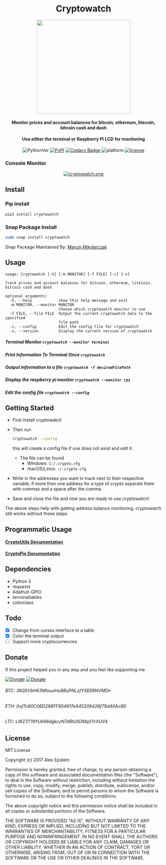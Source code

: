 <div align="center">

# Cryptowatch

<img src="https://images.duckduckgo.com/iu/?u=http%3A%2F%2Fsogilis.com%2Fwp-content%2Fuploads%2F2016%2F05%2FIllustration_Sogilis_droite_print.png&f=1" height="300px" width="300px">

#### Monitor prices and account balances for bitcoin, ethereum, litecoin, bitcoin cash and dash
#### Use either the terminal or Raspberry Pi LCD for monitoring

![PythonVer](https://img.shields.io/pypi/pyversions/cryptowatch.svg)
[![PyPI](https://img.shields.io/pypi/v/cryptowatch.svg)](https://pypi.python.org/pypi/cryptowatch) [![Codacy Badge](https://api.codacy.com/project/badge/Grade/7d2ec7a555ef4534bbf42150f87ccb5d)](https://www.codacy.com/app/alexanderepstein/cryptowatch?utm_source=github.com&amp;utm_medium=referral&amp;utm_content=alexanderepstein/cryptowatch&amp;utm_campaign=Badge_Grade) ![platform](https://img.shields.io/badge/platform-macOS%2C%20Linux%20%26%20Windows-blue.svg) [![license](https://img.shields.io/github/license/mashape/apistatus.svg?style=plastic)]()

</div>


### Console Monitor

<div align="center">

[![cryptowatch.png](https://s17.postimg.org/5qmv5tp1b/cryptowatch.png)](https://postimg.org/image/ngojqv2m3/)

</div>


## Install

### Pip install

```bash
pip3 install cryptowatch
```

### Snap Package Install

```bash
sudo snap install cryptowatch
```
Snap Package Maintained By: [Marcin Mikołajczak](https://github.com/m4sk1n)
## Usage
```
usage: Cryptowatch [-h] [-m MONITOR] [-f FILE] [-c] [-v]

Track prices and account balances for bitcoin, ethereum, litecoin, bitcoin cash and dash

optional arguments:
  -h, --help            show this help message and exit
  -m MONITOR, --monitor MONITOR
                        Choose which cryptowatch monitor to use
  -f FILE, --file FILE  Output the current cryptowatch data to the specified
                        file path
  -c, --config          Edit the config file for cryptowatch
  -v, --version         Display the current version of cryptowatch
```

##### Terminal Monitor ```cryptowatch --monitor terminal```

##### Print Information To Terminal Once ```cryptowatch```

##### Output information to a file ```cryptowatch -f desiredFilePath```

##### Display the raspberry pi monitor ```cryptowatch --monitor rpi```

##### Edit the config file ```cryptowatch --config```

## Getting Started

* First install cryptowatch

* Then run
  ```bash
  cryptowatch --config
  ```
  this will create a config file if one does not exist and edit it.
    * The file can be found
      * Windows: ```C:/.crypto.cfg```
      * macOS/Linux: ```~/.crypto.cfg```
      
* Write in the addresses you want to track next to their respective variable, if more then one address for a type of crypto separate them with commas and a space after the comma

* Save and close the file and now you are ready to use cryptowatch!

The above steps help with getting address balance monitoring, cryptowatch still works without these steps

## Programmatic Usage

#### [CryptoUtils Documentation](https://github.com/alexanderepstein/cryptowatch/blob/master/cryptoUtils/README.md)

#### [CryptoPie Documentation](https://github.com/alexanderepstein/cryptowatch/blob/master/cryptoPie/README.md)

## Dependencies
  * Python 3
  * requests
  * Adafruit-GPIO
  * terminaltables
  * colorclass

## Todo
  - [x] Change from curses interface to a table
  - [x] Color the terminal output
  - [ ] Support more cryptocurrencies

## Donate
If this project helped you in any way and you feel like supporting me

[![Donate](https://img.shields.io/badge/Donate-Venmo-blue.svg)](https://venmo.com/AlexanderEpstein)
[![Donate](https://img.shields.io/badge/Donate-SquareCash-green.svg)](https://cash.me/$AlexEpstein)

###### BTC: 38Q5VbH63MtouxHu8BuPNLzfY5B5RNVMDn
###### ETH: 0xf7c60C06D298FF954917eA45206426f79d40Ac9D
###### LTC: LWZ3T19YUk66dgkczN7dRhiXDMqSYrXUV4

## License

MIT License

Copyright (c) 2017 Alex Epstein

Permission is hereby granted, free of charge, to any person obtaining a copy of this software and associated documentation files (the "Software"), to deal in the Software without restriction, including without limitation the rights to use, copy, modify, merge, publish, distribute, sublicense, and/or sell copies of the Software, and to permit persons to whom the Software is furnished to do so, subject to the following conditions:

The above copyright notice and this permission notice shall be included in all copies or substantial portions of the Software.

THE SOFTWARE IS PROVIDED "AS IS", WITHOUT WARRANTY OF ANY KIND, EXPRESS OR IMPLIED, INCLUDING BUT NOT LIMITED TO THE WARRANTIES OF MERCHANTABILITY, FITNESS FOR A PARTICULAR PURPOSE AND NONINFRINGEMENT. IN NO EVENT SHALL THE AUTHORS OR COPYRIGHT HOLDERS BE LIABLE FOR ANY CLAIM, DAMAGES OR OTHER LIABILITY, WHETHER IN AN ACTION OF CONTRACT, TORT OR OTHERWISE, ARISING FROM, OUT OF OR IN CONNECTION WITH THE SOFTWARE OR THE USE OR OTHER DEALINGS IN THE SOFTWARE.
